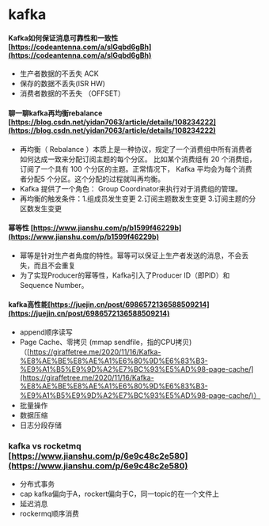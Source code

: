 # kafka

#### Kafka如何保证消息可靠性和一致性 [https://codeantenna.com/a/slGqbd6gBh](https://codeantenna.com/a/slGqbd6gBh)

* 生产者数据的不丢失 ACK
* 保存的数据不丢失(ISR HW)
* 消费者数据的不丢失 （OFFSET）

#### 聊一聊kafka再均衡rebalance [https://blog.csdn.net/yidan7063/article/details/108234222](https://blog.csdn.net/yidan7063/article/details/108234222)

* 再均衡（ Rebalance ）本质上是一种协议，规定了一个消费组中所有消费者如何达成一致来分配订阅主题的每个分区。 比如某个消费组有 20 个消费组，订阅了一个具有 100 个分区的主题。正常情况下， Kafka 平均会为每个消费者分配5 个分区。这个分配的过程就叫再均衡。
* Kafka 提供了一个角色： Group Coordinator来执行对于消费组的管理。
* 再均衡的触发条件：1.组成员发生变更  2.订阅主题数发生变更 3.订阅主题的分区数发生变更

#### 幂等性 [https://www.jianshu.com/p/b1599f46229b](https://www.jianshu.com/p/b1599f46229b)

* 幂等是针对生产者角度的特性。幂等可以保证上生产者发送的消息，不会丢失，而且不会重复
* 为了实现Producer的幂等性，Kafka引入了Producer ID（即PID）和Sequence Number。

#### kafka高性能[https://juejin.cn/post/6986572136588509214](https://juejin.cn/post/6986572136588509214)

* append顺序读写
* Page Cache、零拷贝 (mmap  sendfile，指的CPU拷贝)（[https://giraffetree.me/2020/11/16/Kafka-%E8%AE%BE%E8%AE%A1%E6%80%9D%E6%83%B3-%E9%A1%B5%E9%9D%A2%E7%BC%93%E5%AD%98-page-cache/](https://giraffetree.me/2020/11/16/Kafka-%E8%AE%BE%E8%AE%A1%E6%80%9D%E6%83%B3-%E9%A1%B5%E9%9D%A2%E7%BC%93%E5%AD%98-page-cache/)）
* 批量操作
* 数据压缩
* 日志分段存储

### kafka vs rocketmq [https://www.jianshu.com/p/6e9c48c2e580](https://www.jianshu.com/p/6e9c48c2e580)

* 分布式事务
* cap kafka偏向于A，rockert偏向于C，同一topic的在一个文件上
* 延迟消息
* rockermq顺序消费

